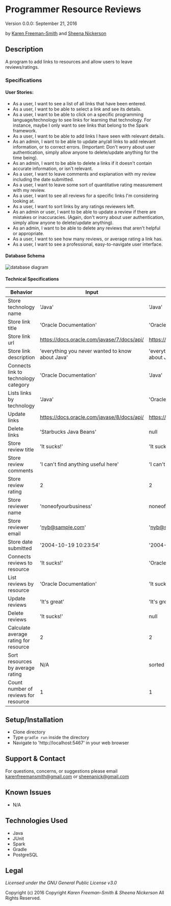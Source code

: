 # Programmer Resource Reviews
Version 0.0.0: September 21, 2016

by [Karen Freeman-Smith](https://github.com/karenfreemansmith) and [Sheena Nickerson](https://github.com/sheenanick)

## Description
A program to add links to resources and allow users to leave reviews/ratings.

### Specifications
#### User Stories:
* As a user, I want to see a list of all links that have been entered.
* As a user, I want to be able to select a link and see its details.
* As a user, I want to be able to click on a specific programming language/technology to see links for learning that technology. For instance, maybe I only want to see links that belong to the Spark framework.
* As a user, I want to be able to add links I have seen with relevant details.
* As an admin, I want to be able to update any/all links to add relevant information, or to correct errors. (Important: Don't worry about user authentication, simply allow anyone to delete/update anything for the time being).
* As an admin, I want to be able to delete a links if it doesn't contain accurate information, or isn't relevant.
* As a user, I want to leave comments and explanation with my review including the date submitted.
* As a user, I want to leave some sort of quantitative rating measurement with my review.
* As a user, I want to see all reviews for a specific links I'm considering looking at.
* As a user, I want to sort links by any ratings reviewers left.
* As an admin or user, I want to be able to update a review if there are mistakes or inaccuracies. (Again, don't worry about user authentication, simply allow anyone to delete/update anything).
* As an admin, I want to be able to delete any reviews that aren't helpful or appropriate.
* As a user, I want to see how many reviews, or average rating a link has.  
* As a user, I want to see a professional, easy-to-navigate user interface.

#### Database Schema
![database diagram](database.png)

#### Technical Specifications

| Behavior                              | Input                                            | Output                                           |
|---------------------------------------|--------------------------------------------------|--------------------------------------------------|
| Store technology name                 | 'Java'                                           | 'Java'                                           |
| Store link title                      | 'Oracle Documentation'                           | 'Oracle Documentation'                           |
| Store link url                        | https://docs.oracle.com/javase/7/docs/api/       | https://docs.oracle.com/javase/7/docs/api/       |
| Store link description                | 'everything you never wanted to know about Java' | 'everything you never wanted to know about Java' |
| Connects link to technology category  | 'Oracle Documentation'                           | 'Java'                                           |
| Lists links by technology             | 'Java'                                           | 'Oracle Documentation'                           |
| Update links                          | https://docs.oracle.com/javase/8/docs/api/       | https://docs.oracle.com/javase/8/docs/api/       |
| Delete links                          | 'Starbucks Java Beans'                           | null                                             |
| Store review title                    | 'It sucks!'                                      | 'It sucks!'                                      |
| Store review comments                 | 'I can't find anything useful here'              | 'I can't find anything useful here'              |
| Store review rating                   | 2                                                | 2                                                |
| Store reviewer name                   | 'noneofyourbusiness'                             | noneofyourbusiness'                              |
| Store reviewer email                  | 'nyb@sample.com'                                 | 'nyb@sample.com'                                 |
| Store date submitted                  | '2004-10-19 10:23:54'                            | '2004-10-19 10:23:54'                            |
| Connects reviews to resource          | 'It sucks!'                                      | 'Oracle Documentation'                           |
| List reviews by resource              | 'Oracle Documentation'                           | 'It sucks!'                                      |
| Update reviews                        | 'It's great'                                     | 'It's great'                                     |
| Delete reviews                        | 'It sucks!'                                      | null                                             |
| Calculate average rating for resource | 2                                                | 2                                                |
| Sort resources by average rating      | N/A                                              | sorted list                                      |
| Count number of reviews for resource  | 1                                                | 1                                                |
## Setup/Installation
* Clone directory
* Type `gradle run` inside the directory
* Navigate to 'http://localhost:5467' in your web browser

## Support & Contact
For questions, concerns, or suggestions please email karenfreemansmith@gmail.com or sheenanick@gmail.com

## Known Issues
* N/A

## Technologies Used
* Java
* JUnit
* Spark
* Gradle
* PostgreSQL

## Legal
*Licensed under the GNU General Public License v3.0*

Copyright (c) 2016 Copyright _Karen Freeman-Smith & Sheena Nickerson_ All Rights Reserved.
